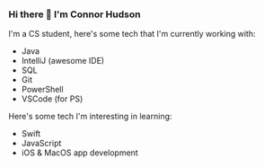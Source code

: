 ### Hi there 👋 I'm Connor Hudson

I'm a CS student, here's some tech that I'm currently working with:
- Java
- IntelliJ (awesome IDE)
- SQL
- Git
- PowerShell
- VSCode (for PS)

Here's some tech I'm interesting in learning:
- Swift
- JavaScript
- iOS & MacOS app development
